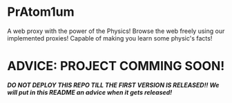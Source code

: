 # PrAtom1um
A web proxy with the power of the Physics! Browse the web freely using our implemented proxies! Capable of making you learn some physic's facts!
# ADVICE: PROJECT COMMING SOON!
***DO NOT DEPLOY THIS REPO TILL THE FIRST VERSION IS RELEASED!! We will put in this README an advice when it gets released!***
